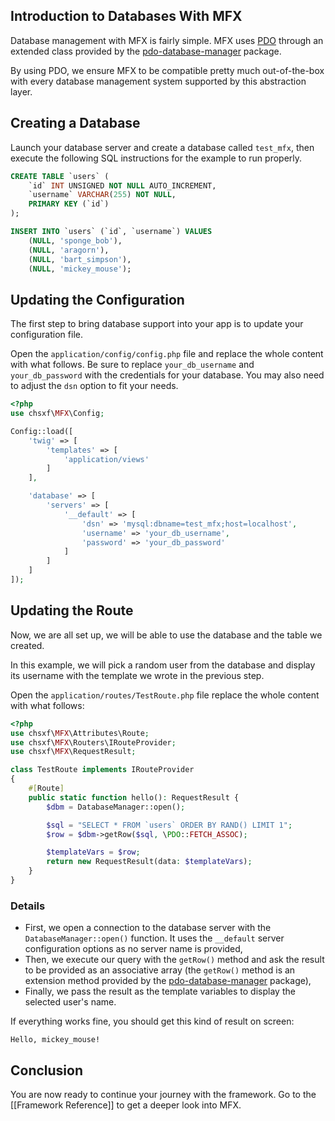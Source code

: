## Introduction to Databases With MFX

Database management with MFX is fairly simple. MFX uses [PDO](https://www.php.net/manual/en/book.pdo.php) through an extended class provided by the [pdo-database-manager](https://packagist.org/packages/chsxf/pdo-database-manager) package.

By using PDO, we ensure MFX to be compatible pretty much out-of-the-box with every database management system supported by this abstraction layer.

## Creating a Database

Launch your database server and create a database called `test_mfx`, then execute the following SQL instructions for the example to run properly.

```sql
CREATE TABLE `users` (
    `id` INT UNSIGNED NOT NULL AUTO_INCREMENT,
    `username` VARCHAR(255) NOT NULL,
    PRIMARY KEY (`id`)
);

INSERT INTO `users` (`id`, `username`) VALUES
    (NULL, 'sponge_bob'),
    (NULL, 'aragorn'),
    (NULL, 'bart_simpson'),
    (NULL, 'mickey_mouse');
```

## Updating the Configuration

The first step to bring database support into your app is to update your configuration file.

Open the `application/config/config.php` file and replace the whole content with what follows. Be sure to replace `your_db_username` and `your_db_password` with the credentials for your database. You may also need to adjust the `dsn` option to fit your needs.

```php
<?php
use chsxf\MFX\Config;

Config::load([
    'twig' => [
        'templates' => [
            'application/views'
        ]
    ],

    'database' => [
        'servers' => [
            '__default' => [
                'dsn' => 'mysql:dbname=test_mfx;host=localhost',
                'username' => 'your_db_username',
                'password' => 'your_db_password'
            ]
        ]
    ]
]);
```

## Updating the Route

Now, we are all set up, we will be able to use the database and the table we created.

In this example, we will pick a random user from the database and display its username with the template we wrote in the previous step.

Open the `application/routes/TestRoute.php` file replace the whole content with what follows:

```php
<?php
use chsxf\MFX\Attributes\Route;
use chsxf\MFX\Routers\IRouteProvider;
use chsxf\MFX\RequestResult;

class TestRoute implements IRouteProvider
{
    #[Route]
    public static function hello(): RequestResult {
        $dbm = DatabaseManager::open();

        $sql = "SELECT * FROM `users` ORDER BY RAND() LIMIT 1";
        $row = $dbm->getRow($sql, \PDO::FETCH_ASSOC);

        $templateVars = $row;
        return new RequestResult(data: $templateVars);
    }
}
```

### Details

* First, we open a connection to the database server with the `DatabaseManager::open()` function. It uses the `__default` server configuration options as no server name is provided,
* Then, we execute our query with the `getRow()` method and ask the result to be provided as an associative array (the `getRow()` method is an extension method provided by the [pdo-database-manager](https://packagist.org/packages/chsxf/pdo-database-manager) package),
* Finally, we pass the result as the template variables to display the selected user's name.

If everything works fine, you should get this kind of result on screen:

```
Hello, mickey_mouse!
```

## Conclusion

You are now ready to continue your journey with the framework. Go to the [[Framework Reference]] to get a deeper look into MFX.
